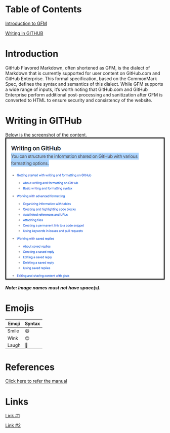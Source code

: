 # Table of Contents
[Introduction to GFM](#introduction)

[Writing in GITHUB](#writing-in-github)

# Introduction
GitHub Flavored Markdown, often shortened as GFM, is the dialect of Markdown that is currently supported for user content on GitHub.com and GitHub Enterprise.
This formal specification, based on the CommonMark Spec, defines the syntax and semantics of this dialect.
While GFM supports a wide range of inputs, it’s worth noting that GitHub.com and GitHub Enterprise perform additional post-processing and sanitization after GFM is converted to HTML to ensure security and consistency of the website. 

# Writing in GITHub
Below is the screenshot of the content. 
![Image](Writing_in_Git.png)

**_Note: Image names must not have space(s)._**

# Emojis
| Emoji | Syntax |
|-------|--------|
| Smile | :smile: |
| Wink | :wink: |
| Laugh | :rofl: |

# References
[Click here to refer the manual](DDSYOverview.pdf)

# Links
[Link #1](https://github.github.com/gfm/)

[Link #2](https://guides.github.com/features/mastering-markdown/)

